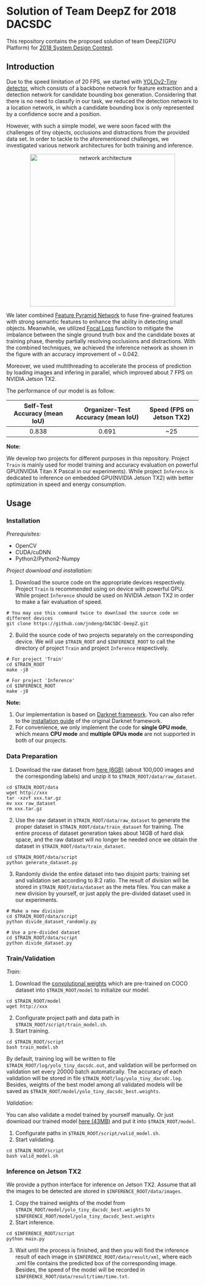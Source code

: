 # Solution of Team DeepZ for 2018 DACSDC

This repository contains the proposed solution of team DeepZ(GPU Platform) for [2018 System Design Contest](https://dac.com/content/2018-system-design-contest).


## Introduction
Due to the speed limitation of 20 FPS, we started with [YOLOv2-Tiny detector](https://pjreddie.com/darknet/yolov2/), which consists of a backbone network for feature extraction and a detection network for candidate bounding box generation. Considering that there is no need to classify in our task, we reduced the detection network to a location network, in which a candidate bounding box is only represented by a confidence socre and a position.

However, with such a simple model, we were soon faced with the challenges of tiny objects, occlusions and distractions from the provided data set. In order to tackle to the aforementioned challenges, we investigated various network architectures for both training and inference. 

<p align="center">
<img src="https://raw.githubusercontent.com/jndeng/DACSDC-DeepZ/master/Train/cfg/architecture.png" alt="network architecture" width="380px" height="400px">
</p>

We later combined [Feature Pyramid Network](https://arxiv.org/abs/1612.03144v2) to fuse fine-grained features with strong semantic features to enhance the ability in detecting small objects. Meanwhile, we utilized [Focal Loss](https://arxiv.org/abs/1708.02002) function to mitigate the imbalance between the single ground truth box and the candidate boxes at training phase, thereby partially resolving occlusions and distractions. With the combined techniques, we achieved the inference network as shown in the figure with an accuracy improvement of ~ 0.042. 

Moreover, we used multithreading to accelerate the process of prediction by loading images and infering in parallel, which improved about 7 FPS on NVIDIA Jetson TX2.


The performance of our model is as follow:

| Self-Test Accuracy (mean IoU) | Organizer-Test Accuracy (mean IoU) | Speed (FPS on Jetson TX2)
|:-----:|:-----:|:-----:|
| 0.838 | 0.691 | ~25 |

**Note:**  

We develop two projects for different purposes in this repository. Project `Train` is mainly used for model training and accuracy evaluation on powerful GPU(NVIDIA Titan X Pascal in our experiments). While project `Inference` is dedicated to inference on embedded GPU(NVIDIA Jetson TX2) with better optimization in speed and energy consumption.


## Usage

### Installation

*Prerequisites:*
 * OpenCV
 * CUDA/cuDNN
 * Python2/Python2-Numpy

*Project download and installation:*
1. Download the source code on the appropriate devices respectively. Project `Train` is recommended using on device with powerful GPU. While project `Inference` should be used on NVIDIA Jetson TX2 in order to make a fair evaluation of speed.
```Shell
# You may use this command twice to download the source code on different devices
git clone https://github.com/jndeng/DACSDC-DeepZ.git
```
2. Build the source code of two projects separately on the corresponding device. We will use `$TRAIN_ROOT` and `$INFERENCE_ROOT` to call the directory of project `Train` and project `Inference` respectively.
```Shell
# For project 'Train'
cd $TRAIN_ROOT
make -j8
```
```Shell
# For project 'Inference'
cd $INFERENCE_ROOT
make -j8
```

**Note:**
1. Our implementation is based on [Darknet framework](https://pjreddie.com/darknet/). You can also refer to the [installation guide](https://pjreddie.com/darknet/install/) of the original Darknet framework.
2. For convenience, we only implement the code for **single GPU mode**, which means **CPU mode** and **multiple GPUs mode** are not supported in both of our projects.


### Data Preparation
1. Download the raw dataset from [here (6GB)]() (about 100,000 images and the corresponding labels) and unzip it to `$TRAIN_ROOT/data/raw_dataset`.
```Shell
cd $TRAIN_ROOT/data
wget http://xxx
tar -xzvf xxx.tar.gz
mv xxx raw_dataset
rm xxx.tar.gz
```
2. Use the raw dataset in `$TRAIN_ROOT/data/raw_dataset` to generate the proper dataset in `$TRAIN_ROOT/data/train_dataset` for training. The entire process of dataset generation takes about 14GB of hard disk space, and the raw dataset will no longer be needed once we obtain the dataset in `$TRAIN_ROOT/data/train_dataset`.
```Shell
cd $TRAIN_ROOT/data/script
python generate_dataset.py
```
3. Randomly divide the entire dataset into two disjoint parts: training set and validation set according to 8:2 ratio. The result of division will be stored in `$TRAIN_ROOT/data/dataset` as the meta files. You can make a new division by yourself, or just apply the pre-divided dataset used in our experiments.
```Shell
# Make a new division
cd $TRAIN_ROOT/data/script
python divide_dataset_randomly.py
```
```Shell
# Use a pre-divided dataset
cd $TRAIN_ROOT/data/script
python divide_dataset.py
```

### Train/Validation
*Train:*
1. Download the [convolutional weights](https://drive.google.com/open?id=1wlJtQKObDzTsxAUVh33zI-Pzr07N5ZoX) which are pre-trained on COCO dataset into `$TRAIN_ROOT/model` to initialize our model.
```Shell
cd $TRAIN_ROOT/model
wget http://xxx
```
2. Configurate project path and data path in `$TRAIN_ROOT/script/train_model.sh`.
3. Start training.
```Shell
cd $TRAIN_ROOT/script
bash train_model.sh
```

By default, training log will be written to file `$TRAIN_ROOT/log/yolo_tiny_dacsdc.out`, and validation will be performed on validation set every 20000 batch automatically. The accuracy of each validation will be stored in file `$TRAIN_ROOT/log/yolo_tiny_dacsdc.log`. Besides, weights of the best model among all validated models will be saved as `$TRAIN_ROOT/model/yolo_tiny_dacsdc_best.weights`.


*Validation:*

You can also validate a model trained by yourself manually. Or just download our trained model [here (43MB)]() and put it into `$TRAIN_ROOT/model`.
1. Configurate paths in `$TRAIN_ROOT/script/valid_model.sh`.
2. Start validating.
```Shell
cd $TRAIN_ROOT/script
bash valid_model.sh
```

### Inference on Jetson TX2
We provide a python interface for inference on Jetson TX2. Assume that all the images to be detected are stored in `$INFERENCE_ROOT/data/images`. 
1. Copy the trained weights of the model from  `$TRAIN_ROOT/model/yolo_tiny_dacsdc_best.weights` to `$INFERENCE_ROOT/model/yolo_tiny_dacsdc_best.weights`
2. Start inference. 
```Shell
cd $INFERENCE_ROOT/script
python main.py
```
3. Wait until the process is finished, and then you will find the inference result of each image in `$INFERENCE_ROOT/data/result/xml`, where each .xml file contains the predicted box of the corresponding image. Besides, the speed of the model will be recorded in `$INFERENCE_ROOT/data/result/time/time.txt`.
